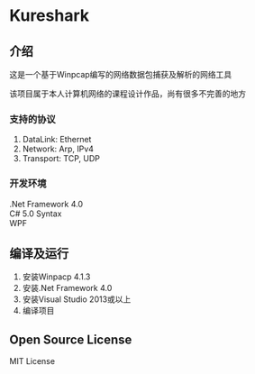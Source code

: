 # Kureshark

## 介绍
这是一个基于Winpcap编写的网络数据包捕获及解析的网络工具

该项目属于本人计算机网络的课程设计作品，尚有很多不完善的地方

### 支持的协议
1. DataLink: Ethernet  
2. Network: Arp, IPv4  
3. Transport: TCP, UDP  

### 开发环境
.Net Framework 4.0  
C# 5.0 Syntax  
WPF  

## 编译及运行
1. 安装Winpacp 4.1.3  
2. 安装.Net Framework 4.0  
3. 安装Visual Studio 2013或以上  
4. 编译项目  

## Open Source License
MIT License
